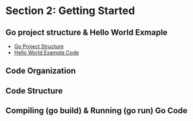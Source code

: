 # Section 2: Getting Started

## Go project structure & Hello World Exmaple
* [Go Project Structure](project-structure)
* [Hello World Example Code](code)

## Code Organization

## Code Structure

## Compiling (go build) & Running (go run) Go Code




